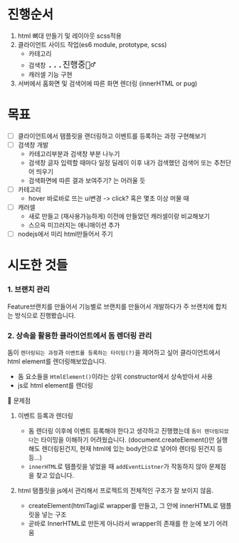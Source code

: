 # 진행순서

1. html 뼈대 만들기 및 레이아웃 scss적용
2. 클라이언트 사이드 작업(es6 module, prototype, scss)
   - 카테고리
   - 검색창
     <span style="font-size: 22px">`...진행중🏃‍♂️`</span>
   - 캐러셀 기능 구현
3. 서버에서 홈화면 및 검색어에 따른 화면 렌더링 (innerHTML or pug)

# 목표

- [ ] 클라이언트에서 탬플릿을 랜더링하고 이벤트를 등록하는 과정 구현해보기
- [ ] 검색창 개발
  - 카테고리부분과 검색창 부분 나누기
  - 검색창 글자 입력할 때마다 일정 딜레이 이후 내가 검색했던 검색어 또는 추천단어 띄우기
  - 검색화면에 따른 결과 보여주기? 는 어려울 듯
- [ ] 카테고리
  - hover 바로바로 뜨는 ui변경 -> click? 혹은 몇초 이상 머물 때
- [ ] 캐러셀
  - 새로 만들고 (재사용가능하게) 이전에 만들었던 캐러셀이랑 비교해보기
  - 스으윽 미끄러지는 애니매이션 추가
- [ ] nodejs에서 미리 html만들어서 주기

# 시도한 것들

### 1. 브랜치 관리

Feature브랜치를 만들어서 기능별로 브랜치를 만들어서 개발하다가 주 브랜치에 합치는 방식으로 진행봤습니다.

### 2. 상속을 활용한 클라이언트에서 돔 렌더링 관리

돔이 `렌더링되는 과정`과 `이벤트를 등록하는 타이밍(?)`을 제어하고 싶어 클라이언트에서 html element를 렌더링해보았습니다.

- 돔 요소들을 `HtmlElement()`이라는 상위 constructor에서 상속받아서 사용
- js로 html element를 렌더링

🤔 문제점

1. 이벤트 등록과 렌더링

   - 돔 렌더링 이후에 이벤트 등록해야 한다고 생각하고 진행했는데 `돔이 렌더링되었다`는 타이밍을 이해하기 어려웠습니다. (document.createElement()만 실행해도 렌더링된건지, 현재 html에 있는 body안으로 넣어야 렌더링 된건지 등등...)
   - `innerHTML`로 템플릿을 넣었을 때 `addEventListner`가 작동하지 않아 문제점을 찾고 있습니다.

2. html 탬플릿을 js에서 관리해서 프로젝트의 전체적인 구조가 잘 보이지 않음.

   - createElement(htmlTag)로 wrapper를 만들고, 그 안에 innerHTML로 탬플릿을 넣는 구조
   - 곧바로 InnerHTML로 만든게 아니라서 wrapper의 존재를 한 눈에 보기 어려움
